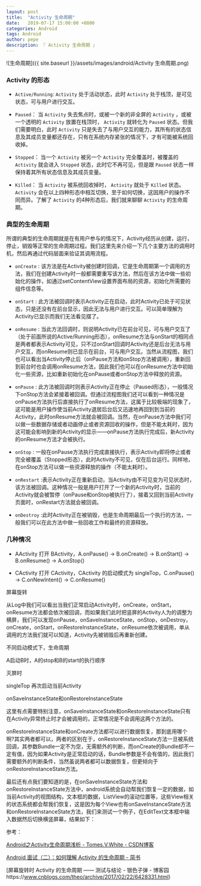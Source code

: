 ```yaml
---
layout: post
title:  "Activity 生命周期"
date:   2019-07-17 15:00:00 +0800
categories: Android
tags: Android
author: pepe
description: 『 Activity 生命周期 』
---
```


![生命周期]({{ site.baseurl }}/assets/images/android/Activity 生命周期.png)

### **Activity 的形态**

* `Active/Running`: 
 `Activity` 处于活动状态，此时 `Activity` 处于栈顶，是可见状态，可与用户进行交互。 

* `Paused`： 
当 `Activity` 失去焦点时，或被一个新的非全屏的 `Activity` ，或被一个透明的 `Activity` 放置在栈顶时， `Activity` 就转化为 `Paused` 状态。但我们需要明白，此时 `Activity` 只是失去了与用户交互的能力，其所有的状态信息及其成员变量都还存在，只有在系统内存紧张的情况下，才有可能被系统回收掉。 

* `Stopped`： 
当一个 `Activity` 被另一个 `Activity` 完全覆盖时，被覆盖的 `Activity` 就会进入 `Stopped` 状态，此时它不再可见，但是跟 `Paused` 状态一样保持着其所有状态信息及其成员变量。 

* `Killed`： 
当 `Activity` 被系统回收掉时， `Activity` 就处于 `Killed` 状态。 
 `Activity` 会在以上四种形态中相互切换，至于如何切换，这因用户的操作不同而异。了解了 `Activity` 的4种形态后，我们就来聊聊 `Activity` 的生命周期。

### **典型的生命周期**
 所谓的典型的生命周期就是在有用户参与的情况下，Activity经历从创建，运行，停止，销毁等正常的生命周期过程。我们这里先来介绍一下几个主要方法的调用时机，然后再通过代码层面来验证其调用流程。 

* `onCreate` : 该方法是在Activity被创建时回调，它是生命周期第一个调用的方法，我们在创建Activity时一般都需要重写该方法，然后在该方法中做一些初始化的操作，如通过setContentView设置界面布局的资源，初始化所需要的组件信息等。 

* `onStart` : 此方法被回调时表示Activity正在启动，此时Activity已处于可见状态，只是还没有在前台显示，因此无法与用户进行交互。可以简单理解为Activity已显示而我们无法看见摆了。 

* `onResume` : 当此方法回调时，则说明Activity已在前台可见，可与用户交互了（处于前面所说的Active/Running形态），onResume方法与onStart的相同点是两者都表示Activity可见，只不过onStart回调时Activity还是后台无法与用户交互，而onResume则已显示在前台，可与用户交互。当然从流程图，我们也可以看出当Activity停止后（onPause方法和onStop方法被调用），重新回到前台时也会调用onResume方法，因此我们也可以在onResume方法中初始化一些资源，比如重新初始化在onPause或者onStop方法中释放的资源。 

* `onPause` : 此方法被回调时则表示Activity正在停止（Paused形态），一般情况下onStop方法会紧接着被回调。但通过流程图我们还可以看到一种情况是onPause方法执行后直接执行了onResume方法，这属于比较极端的现象了，这可能是用户操作使当前Activity退居后台后又迅速地再回到到当前的Activity，此时onResume方法就会被回调。当然，在onPause方法中我们可以做一些数据存储或者动画停止或者资源回收的操作，但是不能太耗时，因为这可能会影响到新的Activity的显示——onPause方法执行完成后，新Activity的onResume方法才会被执行。 

* `onStop` : 一般在onPause方法执行完成直接执行，表示Activity即将停止或者完全被覆盖（Stopped形态），此时Activity不可见，仅在后台运行。同样地，在onStop方法可以做一些资源释放的操作（不能太耗时）。 

* `onRestart` :表示Activity正在重新启动，当Activity由不可见变为可见状态时，该方法被回调。这种情况一般是用户打开了一个新的Activity时，当前的Activity就会被暂停（onPause和onStop被执行了），接着又回到当前Activity页面时，onRestart方法就会被回调。 

* `onDestroy` :此时Activity正在被销毁，也是生命周期最后一个执行的方法，一般我们可以在此方法中做一些回收工作和最终的资源释放。 

### **几种情况**

* AActivity 打开 BActivity，A.onPause() -> B.onCreate() -> B.onStart() -> B.onResume() -> A.onStop()

* CActivity 打开 CActivity，CActivity 的启动模式为 singleTop，C.onPause() -> C.onNewIntent() -> C.onResume()





屏幕旋转

从Log中我们可以看出当我们正常启动Activity时，onCreate，onStart，onResume方法都会依次被回调，而如果我们此时把竖屏的Activity人为的调整为横屏，我们可以发现onPause，onSaveInstanceState，onStop，onDestroy，onCreate，onStart，onRestoreInstanceState，onResume依次被调用，单从调用的方法我们就可以知道，Activity先被销毁后再重新创建。

不同启动模式下，生命周期

A启动B时，A的stop和B的start的执行顺序

灭屏时

singleTop  再次启动当前Activity

onSaveInstanceState和onRestoreInstanceState

这里有点需要特别注意，onSaveInstanceState和onRestoreInstanceState只有在Activity异常终止时才会被调用的，正常情况是不会调用这两个方法的。

onRestoreInstanceState和onCreate方法都可以进行数据恢复，那到底用哪个啊?其实两者都可以，两者的区别在于，onRestoreInstanceState方法一旦被系统回调，其参数Bundle一定不为空，无需额外的判断，而onCreate的Bundle却不一定有值，因为如果Activity是正常启动的话，Bundle参数是不会有值的，因此我们需要额外的判断条件，当然虽说两者都可以数据恢复，但更倾向于onRestoreInstanceState方法。 

最后还有点我们要知道的是，在onSaveInstanceState方法和onRestoreInstanceState方法中，android系统会自动帮我们恢复一定的数据，如当前Activity的视图结构，文本框的数据，ListView的滚动位置等，这些View相关的状态系统都会帮我们恢复，这是因为每个View也有onSaveInstanceState方法和onRestoreInstanceState方法，我们来测试一个例子，在EditText文本框中输入数据然后切换横竖屏幕，结果如下：












参考：

[Android之Activity生命周期浅析 - Tomes.V.White - CSDN博客](https://blog.csdn.net/qq_35559358/article/details/79715222)

[Android 面试（二）：如何理解 Activity 的生命周期 - 简书](https://www.jianshu.com/p/5c32bf28b653)

[屏幕旋转时 Activity 的生命周期 —— 测试与结论 - 银色子弹 - 博客园https://www.cnblogs.com/theo/archive/2017/02/22/6428331.html)
